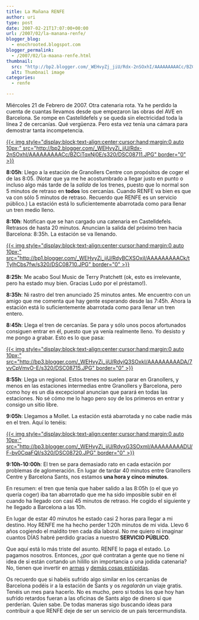 ```yaml
---
title: La Mañana RENFE
author: uri
type: post
date: 2007-02-21T17:07:00+00:00
url: /2007/02/la-manana-renfe/
blogger_blog:
  - enochrooted.blogspot.com
blogger_permalink:
  - /2007/02/la-maana-renfe.html
thumbnail:
  src: "http://bp2.blogger.com/_WEHvyZj_jiU/Rdx-2nSOxhI/AAAAAAAAACc/BZCiTqxNj0E/s320/DSC08711.JPG"
  alt: Thumbnail image
categories:
  - renfe

---
```

Miércoles 21 de Febrero de 2007. Otra catenaria rota. Ya he perdido la cuenta de cuantas llevamos desde que empezaron las obras del AVE en Barcelona. Se rompe en Castelldefels y se queda sin electricidad toda la línea 2 de cercanías. Qué vergüenza. Pero esta vez tenía una cámara para demostrar tanta incompetencia.

[{{< img style="display:block;text-align:center;cursor:hand;margin:0 auto 10px;" src="http://bp2.blogger.com/_WEHvyZj_jiU/Rdx-2nSOxhI/AAAAAAAAACc/BZCiTqxNj0E/s320/DSC08711.JPG" border="0" >}}][1]

<span style="font-weight:bold;">8:05h</span>: Llego a la estación de Granollers Centre con propósitos de coger el de las 8:05. (Notar que ya me he acostumbrado a llegar justo en punto o incluso algo más tarde de la <span style="font-style:italic;">salida</span> de los trenes, puesto que lo normal son 5 minutos de retraso en **todos** los cercanías. Cuando RENFE va bien es que va con sólo 5 minutos de retraso. Recuerdo que RENFE es un servicio público.) La estación está lo suficientemente abarrotada como para llenar un tren medio lleno.

<span style="font-weight:bold;">8:10h</span>: Notifican que se han cargado una catenaria en Castelldefels. Retrasos de hasta 20 minutos. Anuncian la salida del próximo tren hacia Barcelona: 8:35h. La estación se va llenando.

[{{< img style="display:block;text-align:center;cursor:hand;margin:0 auto 10px;" src="http://bp1.blogger.com/_WEHvyZj_jiU/RdyBCXSOxiI/AAAAAAAAACk/tTylhCbs7fw/s320/DSC08710.JPG" border="0" >}}][2]  
<span style="font-weight:bold;"><br />8:25h</span>: Me acabo Soul Music de Terry Pratchett (ok, esto es irrelevante, pero ha estado muy bien. Gracias Ludo por el préstamo!).

<span style="font-weight:bold;">8:35h</span>: Ni rastro del tren anunciado 25 minutos antes. Me encuentro con un amigo que me comenta que hay gente esperando desde las 7:45h. Ahora la estación está lo suficientemente abarrotada como para llenar un tren entero.

<span style="font-weight:bold;">8:45h</span>: Llega el tren de cercanías. Se para y sólo unos pocos afortunados consiguen entrar en él, puesto que ya venía realmente lleno. Yo desisto y me pongo a grabar. Esto es lo que pasa:

[{{< img style="display:block;text-align:center;cursor:hand;margin:0 auto 10px;" src="http://bp3.blogger.com/_WEHvyZj_jiU/RdyiQ3SOxkI/AAAAAAAAADA/7vvCpVmvO-E/s320/DSC08715.JPG" border="0" >}}][3]

<span style="font-weight:bold;">8:55h</span>: Llega un regional. Estos trenes no suelen parar en Granollers, y menos en las estaciones intermedias entre Granollers y Barcelona, pero como hoy es un día excepcional anuncian que parará en todas las estaciones. No sé cómo me lo hago pero soy de los primeros en entrar y consigo un sitio libre.

<span style="font-weight:bold;">9:05h</span>: Llegamos a Mollet. La estación está abarrotada y no cabe nadie más en el tren. Aquí lo tenéis:

[{{< img style="display:block;text-align:center;cursor:hand;margin:0 auto 10px;" src="http://bp3.blogger.com/_WEHvyZj_jiU/RdyxG3SOxmI/AAAAAAAAADU/F-bv0CqaFQI/s320/DSC08720.JPG" border="0" >}}][4]

<span style="font-weight:bold;">9:10h-10:00h</span>: El tren se para demasiado rato en cada estación por problemas de aglomeración. En lugar de tardar 40 minutos entre Granollers Centre y Barcelona Sants, nos estamos <span style="font-weight:bold;">una hora y cinco minutos</span>.

En resumen: el tren que tenía que haber salido a las 8:05h (o el que yo quería coger) iba tan abarrotado que me ha sido imposible subir en él cuando ha llegado con casi 45 minutos de retraso. He cogido el siguiente y he llegado a Barcelona a las 10h. 

En lugar de estar 40 minutos he estado casi 2 horas para llegar a mi destino. Hoy RENFE me ha hecho perder 1:20h minutos de mi vida. Llevo 6 años cogiendo el maldito tren cada día laboral. No me quiero ni imaginar cuantos DÍAS habré perdido gracias a nuestro <span style="font-weight:bold;">SERVICIO PÚBLICO</span>.

Que aquí está lo más triste del asunto. RENFE lo paga el estado. Lo pagamos nosotros. Entonces, ¿por qué contratan a gente que no tiene ni idea de si están cortando un hilillo sin importancia o una jodida catenaria? No, tienen que invertir en [armas][5] y [demás cosas estúpidas][6].

Os recuerdo que si habéis sufrido algo similar en los cercanías de Barcelona podéis ir a la estación de Sants y os <span style="font-style:italic;">regalarán</span> un viaje gratis. Tenéis un mes para hacerlo. No es mucho, pero si todos los que hoy han sufrido retardos fueran a las oficinas de Sants algo de dinero sí que perderían. Quien sabe. De todas maneras sigo buscando ideas para contribuir a que RENFE deje de ser un servicio de un país tercermundista.

 [1]: http://bp2.blogger.com/_WEHvyZj_jiU/Rdx-2nSOxhI/AAAAAAAAACc/BZCiTqxNj0E/s1600-h/DSC08711.JPG
 [2]: http://bp1.blogger.com/_WEHvyZj_jiU/RdyBCXSOxiI/AAAAAAAAACk/tTylhCbs7fw/s1600-h/DSC08710.JPG
 [3]: http://bp3.blogger.com/_WEHvyZj_jiU/RdyiQ3SOxkI/AAAAAAAAADA/7vvCpVmvO-E/s1600-h/DSC08715.JPG
 [4]: http://bp3.blogger.com/_WEHvyZj_jiU/RdyxG3SOxmI/AAAAAAAAADU/F-bv0CqaFQI/s1600-h/DSC08720.JPG
 [5]: http://www.saharalibre.es/modules.php?name=News&file=article&sid=594&mode=&order=0&thold=0
 [6]: http://www.ubuntu-es.org/index.php?q=node/27249